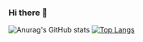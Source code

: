 ### Hi there 👋

<!--
**UoToGK/UoToGK** is a ✨ _special_ ✨ repository because its `README.md` (this file) appears on your GitHub profile.

Here are some ideas to get you started:

- 🔭 I’m currently working on ...
- 🌱 I’m currently learning ...
- 👯 I’m looking to collaborate on ...
- 🤔 I’m looking for help with ...
- 💬 Ask me about ...
- 📫 How to reach me: ...
- 😄 Pronouns: ...
- ⚡ Fun fact: ...
-->
![Anurag's GitHub stats](https://github-readme-stats.vercel.app/api?username=UoToGK&show_icons=true&theme=radical)      [![Top Langs](https://github-readme-stats.vercel.app/api/top-langs/?username=UoToGK&layout=compact)](https://github.com/anuraghazra/github-readme-stats)
<!-- ![Anurag's GitHub stats](https://github-readme-stats.vercel.app/api?username=UoToGK&hide=contribs,prs) -->
<!-- [![Top Langs](https://github-readme-stats.vercel.app/api/top-langs/?username=UoToGK)](https://github.com/anuraghazra/github-readme-stats) -->

